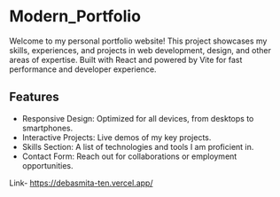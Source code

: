 #  Modern_Portfolio

Welcome to my personal portfolio website! This project showcases my skills, experiences, and projects in web development, design, and other areas of expertise. Built with React and powered by Vite for fast performance and developer experience.


## Features
- Responsive Design: Optimized for all devices, from desktops to smartphones.
- Interactive Projects: Live demos of my key projects.
- Skills Section: A list of technologies and tools I am proficient in.
- Contact Form: Reach out for collaborations or employment opportunities.

Link- https://debasmita-ten.vercel.app/
